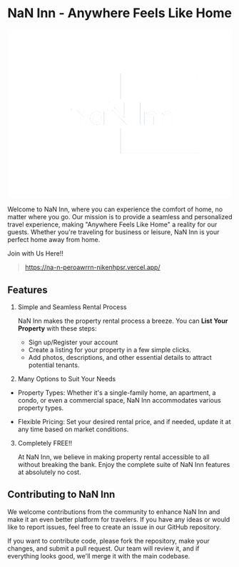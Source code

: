 # NaN Inn - Anywhere Feels Like Home

![NanInnLogo](public\images\logo.png)

Welcome to NaN Inn, where you can experience the comfort of home, no matter where you go. Our mission is to provide a seamless and personalized travel experience, making "Anywhere Feels Like Home" a reality for our guests. Whether you're traveling for business or leisure, NaN Inn is your perfect home away from home.

Join with Us Here!!

> https://na-n-peroawrrn-nikenhpsr.vercel.app/

## Features

1. Simple and Seamless Rental Process

    NaN Inn makes the property rental process a breeze. You can **List Your Property** with these steps:
    -  Sign up/Register your account
    -  Create a listing for your property in a few simple clicks. 
    -  Add photos, descriptions, and other essential details to attract potential tenants.

2. Many Options to Suit Your Needs

- Property Types: Whether it's a single-family home, an apartment, a condo, or even a commercial space, NaN Inn accommodates various property types.

- Flexible Pricing: Set your desired rental price, and if needed, update it at any time based on market conditions.

3. Completely FREE!!

    At NaN Inn, we believe in making property rental accessible to all without breaking the bank. Enjoy the complete suite of NaN Inn features at absolutely no cost.

## Contributing to NaN Inn

We welcome contributions from the community to enhance NaN Inn and make it an even better platform for travelers. If you have any ideas or would like to report issues, feel free to create an issue in our GitHub repository.

If you want to contribute code, please fork the repository, make your changes, and submit a pull request. Our team will review it, and if everything looks good, we'll merge it with the main codebase.

